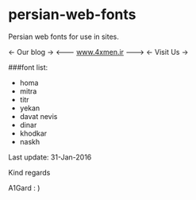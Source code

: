 # persian-web-fonts
Persian web fonts for use in sites.

<-     Our blog       ->
<---  www.4xmen.ir  --->
<-      Visit Us      ->

###font list:

* homa
* mitra
* titr
* yekan
* davat nevis
* dinar
* khodkar
* naskh

Last update:  31-Jan-2016

Kind regards 

A1Gard  : )
